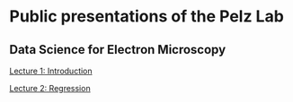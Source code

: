 # Public presentations of the Pelz Lab

 
## Data Science for Electron Microscopy
[Lecture 1: Introduction](https://pelzlab.science/public_presentations/data_science_for_em/01_intro/template.html)

[Lecture 2: Regression](https://pelzlab.science/public_presentations/data_science_for_em/02_regression/template.html)